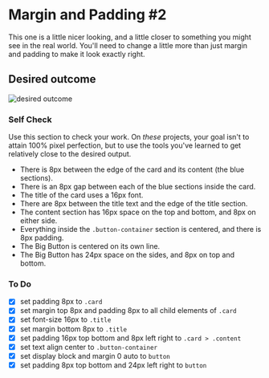 # Margin and Padding #2

This one is a little nicer looking, and a little closer to something you might see in the real world. You'll need to change a little more than just margin and padding to make it look exactly right.

## Desired outcome

![desired outcome](./desired-outcome.png)

### Self Check

Use this section to check your work. On _these_ projects, your goal isn't to attain 100% pixel perfection, but to use the tools you've learned to get relatively close to the desired output.

- There is 8px between the edge of the card and its content (the blue sections).
- There is an 8px gap between each of the blue sections inside the card.
- The title of the card uses a 16px font.
- There are 8px between the title text and the edge of the title section.
- The content section has 16px space on the top and bottom, and 8px on either side.
- Everything inside the `.button-container` section is centered, and there is 8px padding.
- The Big Button is centered on its own line.
- The Big Button has 24px space on the sides, and 8px on top and bottom.

### To Do

- [x] set padding 8px to `.card`
- [x] set margin top 8px and padding 8px to all child elements of `.card`
- [x] set font-size 16px to `.title`
- [x] set margin bottom 8px to `.title`
- [x] set padding 16px top bottom and 8px left right to `.card > .content`
- [x] set text align center to `.button-container`
- [x] set display block and margin 0 auto to `button`
- [x] set padding 8px top bottom and 24px left right to `button`
